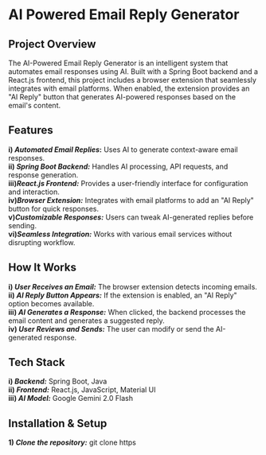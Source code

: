 # AI Powered Email Reply Generator

## Project Overview
The AI-Powered Email Reply Generator is an intelligent system that automates email responses using AI. Built with a Spring Boot backend and a React.js frontend, this project includes a browser extension that seamlessly integrates with email platforms. When enabled, the extension provides an "AI Reply" button that generates AI-powered responses based on the email's content.

## Features
**i) _Automated Email Replies_:** Uses AI to generate context-aware email responses.<br/>
**ii) _Spring Boot Backend:_** Handles AI processing, API requests, and response generation.<br/>
**iii)_React.js Frontend:_** Provides a user-friendly interface for configuration and interaction.<br/>
**iv)_Browser Extension:_** Integrates with email platforms to add an "AI Reply" button for quick responses.<br/>
**v)_Customizable Responses:_** Users can tweak AI-generated replies before sending.<br/>
**vi)_Seamless Integration:_** Works with various email services without disrupting workflow.<br/>

## How It Works
**i) _User Receives an Email:_** The browser extension detects incoming emails.<br/>
**ii) _AI Reply Button Appears:_** If the extension is enabled, an "AI Reply" option becomes available.<br/>
**iii) _AI Generates a Response:_** When clicked, the backend processes the email content and generates a suggested reply.<br/>
**iv) _User Reviews and Sends:_** The user can modify or send the AI-generated response.<br/>

## Tech Stack
**i) _Backend:_** Spring Boot, Java<br/>
**ii) _Frontend:_** React.js, JavaScript, Material UI<br/>
**iii) _AI Model:_** Google Gemini 2.0 Flash<br/>

## Installation & Setup
**1) _Clone the repository:_** git clone https

